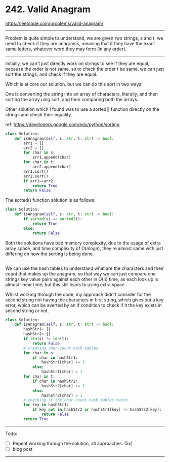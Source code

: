 # 242. Valid Anagram

https://leetcode.com/problems/valid-anagram/

---

Problem is quite simple to understand, we are given two strings, s and t, we need to check if they are anagrams, meaning that if they have the exact same letters, whatever word they may form (in any order). 

---

Initially, we can't just directly work on strings to see if they are equal, because the order is not same, so to check the order t be same, we can just sort the strings, and check if they are equal. 

Which is at core our solution, but we can do this sort in two ways:

One is converting the string into an array of characters, literally, and then sorting the array uing sort, and then comparing both the arrays.

Other solution which I found was to use a sorted() function directly on the strings and check their equality.

ref: https://developers.google.com/edu/python/sorting

```python
class Solution:
    def isAnagram(self, s: str, t: str) -> bool:
        arr1 = []
        arr2 = []
        for char in s:
            arr1.append(char)
        for char in t:
            arr2.append(char)
        arr1.sort()
        arr2.sort()
        if arr1==arr2:
            return True
        return False
```

The sorted() function solution is as follows:

```python
class Solution:
    def isAnagram(self, s: str, t: str) -> bool:
        if sorted(s) == sorted(t):
            return True
        else:
            return False
```

Both the solutions have bad memory complexity, due to the usage of extra array space, and time complexity of O(nlogn), they re almost same with just differing on how the sorting is being done.

---

We can use the hash tables to understand what are the characters and their count that makes up the anagram, so that way we can just compare one strings key value pairs against each other in O(n) time, as each look up is almost linear time, but this still leads to using extra space.

Whilst working through the code, my approach didn't consider for the second string not having the characters in first string, which gives out a key error, which can be averted by an if condition to check if it the key exists in second string or not.

```python
class Solution:
    def isAnagram(self, s: str, t: str) -> bool:
        hashStr1= {}
        hashStr2= {}
        if len(s) != len(t):
            return False
        # creating char-count hash tables
        for char in s:
            if char in hashStr1:
                hashStr1[char] += 1
            else:
                hashStr1[char] = 1
        for char in t:
            if char in hashStr2:
                hashStr2[char] += 1
            else:
                hashStr2[char] = 1
        # checking if the char-count hash tables match
        for key in hashStr1:
            if key not in hashStr2 or hashStr1[key] != hashStr2[key]:
                return False
        return True
```

---

Todo:

- [ ] Repeat working through the solution, all approaches. (5x)
- [ ] blog post

---

